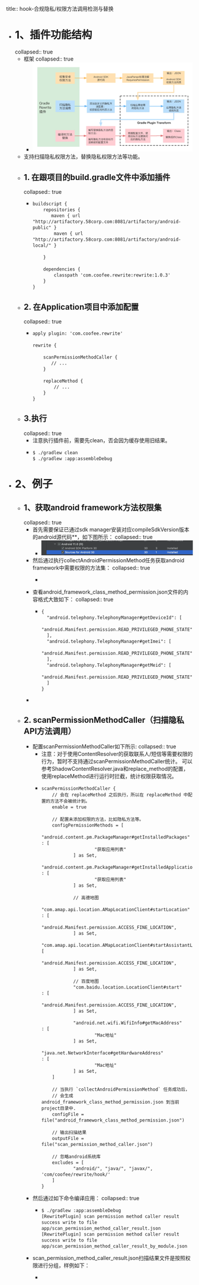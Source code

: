 title:: hook-合规隐私/权限方法调用检测与替换

- # 1、插件功能结构
  collapsed:: true
	- 框架
	  collapsed:: true
		- ![image.png](../assets/image_1684412281788_0.png)
	- 支持扫描隐私权限方法，替换隐私权限方法等功能。
	- ## 1. 在跟项目的build.gradle文件中添加插件
	  collapsed:: true
		- ```
		  buildscript {
		      repositories {
		         maven { url "http://artifactory.58corp.com:8081/artifactory/android-public" }
		          maven { url "http://artifactory.58corp.com:8081/artifactory/android-local/" }
		        
		      }
		  
		      dependencies {
		          classpath 'com.coofee.rewrite:rewrite:1.0.3'
		      }
		  }
		  ```
	- ## 2. 在Application项目中添加配置
	  collapsed:: true
		- ```
		  apply plugin: 'com.coofee.rewrite'
		  
		  rewrite {
		  
		      scanPermissionMethodCaller {
		         // ...
		      }
		  
		      replaceMethod {
		          // ...
		      }
		  }
		  ```
	- ## 3.执行
	  collapsed:: true
		- 注意执行插件前，需要先clean，否会因为缓存使用旧结果。
		- ```
		  $ ./gradlew clean
		  $ ./gradlew :app:assembleDebug
		  ```
- # 2、例子
	- ## 1、获取android framework方法权限集
	  collapsed:: true
		- 首先需要保证已通过sdk manager安装对应compileSdkVersion版本的android源代码**，如下图所示：
		  collapsed:: true
			- ![image.png](../assets/image_1684412673589_0.png)
		- 然后通过执行collectAndroidPermissionMethod任务获取android framework中需要权限的方法集：
		  collapsed:: true
			- ```
			  
			  ```
		- 查看android_framework_class_method_permission.json文件的内容格式大致如下：
		  collapsed:: true
			- ```
			  {
			    "android.telephony.TelephonyManager#getDeviceId": [
			      "android.Manifest.permission.READ_PRIVILEGED_PHONE_STATE"
			    ],
			    "android.telephony.TelephonyManager#getImei": [
			      "android.Manifest.permission.READ_PRIVILEGED_PHONE_STATE"
			    ],
			    "android.telephony.TelephonyManager#getMeid": [
			      "android.Manifest.permission.READ_PRIVILEGED_PHONE_STATE"
			    ]
			  }
			  ```
		-
	- ## 2. scanPermissionMethodCaller（扫描隐私API方法调用）
		- 配置scanPermissionMethodCaller如下所示:
		  collapsed:: true
			- 注意：对于使用ContentResolver的获取联系人/短信等需要权限的行为，暂时不支持通过scanPermissionMethodCaller统计。
			  可以参考ShadowContentResolver.java和replace_method的配置，
			  使用replaceMethod进行运行时拦截，统计权限获取情况。
			- ```
			  scanPermissionMethodCaller {
			      // 会在 replaceMethod 之后执行，所以在 replaceMethod 中配置的方法不会被统计到。
			      enable = true
			  
			      // 配置未添加权限的方法，比如隐私方法等。
			      configPermissionMethods = [
			              "android.content.pm.PackageManager#getInstalledPackages"         : [
			                      "获取应用列表"
			              ] as Set,
			              "android.content.pm.PackageManager#getInstalledApplications"     : [
			                      "获取应用列表"
			              ] as Set,
			  
			              // 高德地图
			              "com.amap.api.location.AMapLocationClient#startLocation"         : [
			                      "android.Manifest.permission.ACCESS_FINE_LOCATION",
			              ] as Set,
			              "com.amap.api.location.AMapLocationClient#startAssistantLocation": [
			                      "android.Manifest.permission.ACCESS_FINE_LOCATION",
			              ] as Set,
			  
			              // 百度地图
			              "com.baidu.location.LocationClient#start"                        : [
			                      "android.Manifest.permission.ACCESS_FINE_LOCATION",
			              ] as Set,
			  
			              "android.net.wifi.WifiInfo#getMacAddress"                        : [
			                      "Mac地址"
			              ] as Set,
			              "java.net.NetworkInterface#getHardwareAddress"                   : [
			                      "Mac地址"
			              ] as Set,
			      ]
			  
			      // 当执行 `collectAndroidPermissionMethod` 任务成功后，
			      // 会生成 android_framework_class_method_permission.json 到当前project目录中.
			      configFile = file("android_framework_class_method_permission.json")
			  
			      // 输出扫描结果
			      outputFile = file("scan_permission_method_caller.json")
			  
			      // 忽略android系统库
			      excludes = [
			              "android/", "java/", "javax/", 'com/coofee/rewrite/hook/'
			      ]
			  }
			  ```
		- 然后通过如下命令编译应用：
		  collapsed:: true
			- ```
			  $ ./gradlew :app:assembleDebug
			  [RewritePlugin] scan permission method caller result success write to file app/scan_permission_method_caller_result.json
			  [RewritePlugin] scan permission method caller result success write to file app/scan_permission_method_caller_result_by_module.json
			  ```
		- scan_permission_method_caller_result.json扫描结果文件是按照权限进行分组，样例如下：
			- ```
			  ```
